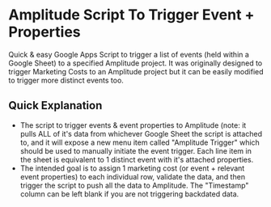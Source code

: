 # Amplitude Script To Trigger Event + Properties

Quick & easy Google Apps Script to trigger a list of events (held within a Google Sheet) to a specified Amplitude project. It was originally designed to trigger Marketing Costs to an Amplitude project but it can be easily modified to trigger more distinct events too.

## Quick Explanation
* The script to trigger events & event properties to Amplitude (note: it pulls ALL of it's data from whichever Google Sheet the script is attached to, and it will expose a new menu item called "Amplitude Trigger" which should be used to manually initiate the event trigger. Each line item in the sheet is equivalent to 1 distinct event with it's attached properties.
* The intended goal is to assign 1 marketing cost (or event + relevant event properties) to each individual row, validate the data, and then trigger the script to push all the data to Amplitude. The "Timestamp" column can be left blank if you are not triggering backdated data. 
